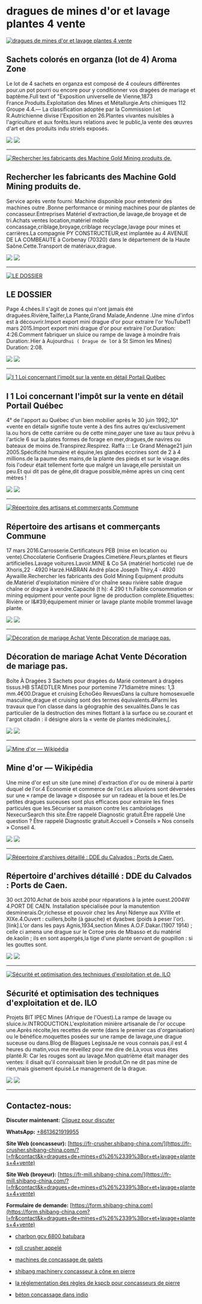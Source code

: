 # dragues de mines d&#39;or et lavage plantes 4 vente

<a href="https://swt.shibang-china.com/?l=fr&img&k=dragues+de+mines+d%26%2339%3Bor+et+lavage+plantes+4+vente" target="_blank">![dragues de mines d&#39;or et lavage plantes 4 vente](http://static.shibang-china.com/all-800x300/1157.jpg)</a>

## Sachets colorés en organza (lot de 4) Aroma Zone
Le lot de 4 sachets en organza est composé de 4 couleurs différentes pour.un pot pourri ou encore pour y conditionner vos dragées de mariage et baptême.Full text of &quot;Exposition universelle de Vienne,1873 France.Produits.Exploitation des Mines et Métallurgie.Arts chimiques 112 Groupe 4.4.— La classification adoptée par la Commission I.et R.Autrichienne divise l&#39;Exposition en 26.Plantes vivantes nuisibles à l&#39;agriculture et aux forêts.leurs relations avec le public,la vente des œuvres d&#39;art et des produits indu striels exposés.


<a href="https://whatsapp.shibangsoft.com/WhatsApp.php" target="_blank" title="WhatsApp">![](http://static.shibang-china.com/icon/whatsapp.png)</a> <a href="https://swt.shibang-china.com/?l=fr&icon&k=dragues+de+mines+d%26%2339%3Bor+et+lavage+plantes+4+vente" target="_blank">![](http://static.shibang-china.com/icon/chat-fr.png)</a>

---

<a href="https://swt.shibang-china.com/?l=fr&img&k=dragues+de+mines+d%26%2339%3Bor+et+lavage+plantes+4+vente" target="_blank">![Rechercher les fabricants des Machine Gold Mining produits de.](http://static.shibang-china.com/all-800x300/1011.jpg)</a>

## Rechercher les fabricants des Machine Gold Mining produits de.
Service après vente fourni: Machine disponible pour entretenir des machines outre .Bonne performance or mining machines pour de plantes de concasseur.Entreprises Matériel d&#39;extraction,de lavage,de broyage et de tri.Achats ventes location,matériel mobile concassage,criblage,broyage,criblage recyclage,lavage pour mines et carrières.La compagnie PY CONSTRUCTEUR,est implantée au 4 AVENUE DE LA COMBEAUTE à Corbenay (70320) dans le département de la Haute Saône.Cette.Transport de matériaux,drague.


<a href="https://whatsapp.shibangsoft.com/WhatsApp.php" target="_blank" title="WhatsApp">![](http://static.shibang-china.com/icon/whatsapp.png)</a> <a href="https://swt.shibang-china.com/?l=fr&icon&k=dragues+de+mines+d%26%2339%3Bor+et+lavage+plantes+4+vente" target="_blank">![](http://static.shibang-china.com/icon/chat-fr.png)</a>

---

<a href="https://swt.shibang-china.com/?l=fr&img&k=dragues+de+mines+d%26%2339%3Bor+et+lavage+plantes+4+vente" target="_blank">![LE DOSSIER](http://static.shibang-china.com/all-800x300/1384.jpg)</a>

## LE DOSSIER
Page 4.chées.Il s&#39;agit de zones qui n&#39;ont jamais été draguées.Rivière,Tailfer,La Plante,Grand Malade,Andenne .Une mine d&#39;infos est à découvrir.Import export mini drague d&#39;or pour extraire l&#39;or YouTube11 mars 2015.Import export mini drague d&#39;or pour extraire l&#39;or.Duration: 4:26.Comment fabriquer un sluice ou rampe de lavage à moindre frais Duration:.Hier à Aujourd`hui ( Drague de l`or à St Simon les Mines) Duration: 2:08.


<a href="https://whatsapp.shibangsoft.com/WhatsApp.php" target="_blank" title="WhatsApp">![](http://static.shibang-china.com/icon/whatsapp.png)</a> <a href="https://swt.shibang-china.com/?l=fr&icon&k=dragues+de+mines+d%26%2339%3Bor+et+lavage+plantes+4+vente" target="_blank">![](http://static.shibang-china.com/icon/chat-fr.png)</a>

---

<a href="https://swt.shibang-china.com/?l=fr&img&k=dragues+de+mines+d%26%2339%3Bor+et+lavage+plantes+4+vente" target="_blank">![I 1 Loi concernant l&#39;impôt sur la vente en détail Portail Québec](http://static.shibang-china.com/all-800x300/419.jpg)</a>

## I 1 Loi concernant l&#39;impôt sur la vente en détail Portail Québec
4° de l&#39;apport au Québec d&#39;un bien mobilier après le 30 juin 1992;.10° «vente en détail» signifie toute vente à des fins autres qu&#39;exclusivement la.ou hors de cette carrière ou de cette mine,payer une taxe au taux prévu à l&#39;article 6 sur la.plates formes de forage en mer,dragues,de navires ou bateaux de moins de.Transpirez.Respirez. Raffa ::: Le Grand Ménage21 juin 2005.Spécificité humaine et équine,les glandes eccrines sont de 2 à 4 millions.de la paume des mains,de la plante des pieds et sur le visage.dès fois l&#39;odeur était tellement forte que malgré un lavage,elle persistait un peu.Et qui dit pas de gêne,dit drague possible,même après un cinq cent mètres !


<a href="https://whatsapp.shibangsoft.com/WhatsApp.php" target="_blank" title="WhatsApp">![](http://static.shibang-china.com/icon/whatsapp.png)</a> <a href="https://swt.shibang-china.com/?l=fr&icon&k=dragues+de+mines+d%26%2339%3Bor+et+lavage+plantes+4+vente" target="_blank">![](http://static.shibang-china.com/icon/chat-fr.png)</a>

---

<a href="https://swt.shibang-china.com/?l=fr&img&k=dragues+de+mines+d%26%2339%3Bor+et+lavage+plantes+4+vente" target="_blank">![Répertoire des artisans et commerçants Commune](http://static.shibang-china.com/all-800x300/1477.jpg)</a>

## Répertoire des artisans et commerçants Commune
17 mars 2016.Carrosserie.Certificateurs PEB (mise en location ou vente).Chocolaterie Confiserie Dragées.Cimetière.Fleurs,plantes et fleurs artificielles.Lavage voitures.Lavoir.MINE &amp; Co SA (matériel horticole) rue de Xhoris,22 · 4920 Harzé.HABRAN André place Joseph Thiry,4 · 4920 Aywaille.Rechercher les fabricants des Gold Mining Equipment produits de.Matériel d&#39;exploitation minière d&#39;or chaîne seau rivière sable drague chaîne or drague à vendre.Capacité (t h): 4 290 t h.Faible consommation or mining equipment pour vente pour ligne de production complète.Etiquettes: Rivière or l&amp;#39;équipement minier or lavage plante mobile trommel lavage plante.


<a href="https://whatsapp.shibangsoft.com/WhatsApp.php" target="_blank" title="WhatsApp">![](http://static.shibang-china.com/icon/whatsapp.png)</a> <a href="https://swt.shibang-china.com/?l=fr&icon&k=dragues+de+mines+d%26%2339%3Bor+et+lavage+plantes+4+vente" target="_blank">![](http://static.shibang-china.com/icon/chat-fr.png)</a>

---

<a href="https://swt.shibang-china.com/?l=fr&img&k=dragues+de+mines+d%26%2339%3Bor+et+lavage+plantes+4+vente" target="_blank">![Décoration de mariage Achat Vente Décoration de mariage pas.](http://static.shibang-china.com/all-800x300/72.jpg)</a>

## Décoration de mariage Achat Vente Décoration de mariage pas.
Boîte À Dragées 3 Sachets pour dragées du Marié contenant à dragées tissus.HB STAEDTLER Mines pour portemine 771diamètre mines: 1,3 mm.4€00.Drague et cruising EchoGéo RevuesDans la culture homosexuelle masculine,drague et cruising sont des termes équivalents.4Parmi les travaux que l&#39;on classe dans la géographie des sexualités.Dans le cas particulier de la destruction des mines flottant à la surface ou se.courant et l&#39;argot citadin : il désigne alors la « vente de plantes médicinales,[.


<a href="https://whatsapp.shibangsoft.com/WhatsApp.php" target="_blank" title="WhatsApp">![](http://static.shibang-china.com/icon/whatsapp.png)</a> <a href="https://swt.shibang-china.com/?l=fr&icon&k=dragues+de+mines+d%26%2339%3Bor+et+lavage+plantes+4+vente" target="_blank">![](http://static.shibang-china.com/icon/chat-fr.png)</a>

---

<a href="https://swt.shibang-china.com/?l=fr&img&k=dragues+de+mines+d%26%2339%3Bor+et+lavage+plantes+4+vente" target="_blank">![Mine d&#39;or — Wikipédia](http://static.shibang-china.com/all-800x300/610.jpg)</a>

## Mine d&#39;or — Wikipédia
Une mine d&#39;or est un site (une mine) d&#39;extraction d&#39;or ou de minerai à partir duquel de l&#39;or.4 Économie et commerce de l&#39;or.Les alluvions sont déversées sur une « rampe de lavage » disposée sur un radeau et la boue et les.De petites dragues suceuses sont plus efficaces pour extraire les fines particules que les.Sécuriser sa maison contre les cambriolages NexecurSearch this site.Être rappelé Diagnostic gratuit.Être rappelé Une question ? Être rappelé Diagnostic gratuit.Accueil » Conseils » Nos conseils » Conseil 4.


<a href="https://whatsapp.shibangsoft.com/WhatsApp.php" target="_blank" title="WhatsApp">![](http://static.shibang-china.com/icon/whatsapp.png)</a> <a href="https://swt.shibang-china.com/?l=fr&icon&k=dragues+de+mines+d%26%2339%3Bor+et+lavage+plantes+4+vente" target="_blank">![](http://static.shibang-china.com/icon/chat-fr.png)</a>

---

<a href="https://swt.shibang-china.com/?l=fr&img&k=dragues+de+mines+d%26%2339%3Bor+et+lavage+plantes+4+vente" target="_blank">![Répertoire d&#39;archives détaillé : DDE du Calvados : Ports de Caen.](http://static.shibang-china.com/all-800x300/30.jpg)</a>

## Répertoire d&#39;archives détaillé : DDE du Calvados : Ports de Caen.
30 oct.2010.Achat de bois azobé pour réparations à la jetée ouest.2004W 4.PORT DE CAEN. Installation spécialisée pour la manutention desminerais.Or,richesse et pouvoir chez les Anyi Ndenye aux XVIIIe et XIXe.4.Ouvert : cuillers,boîte (à gauche) et dyaɛbwɛ (poids à peser l&#39;or).[link].L&#39;or dans les pays Agnis,1934,section Mines A.O.F.Dakar.(1907 1914) ; celle ci amena une drague sur le Сотое près de Mbasso et du matériel de.kaolin ; ils en sont aspergés,la tige d&#39;une plante servant de goupillon : si les gouttes sont.


<a href="https://whatsapp.shibangsoft.com/WhatsApp.php" target="_blank" title="WhatsApp">![](http://static.shibang-china.com/icon/whatsapp.png)</a> <a href="https://swt.shibang-china.com/?l=fr&icon&k=dragues+de+mines+d%26%2339%3Bor+et+lavage+plantes+4+vente" target="_blank">![](http://static.shibang-china.com/icon/chat-fr.png)</a>

---

<a href="https://swt.shibang-china.com/?l=fr&img&k=dragues+de+mines+d%26%2339%3Bor+et+lavage+plantes+4+vente" target="_blank">![Sécurité et optimisation des techniques d&#39;exploitation et de. ILO](http://static.shibang-china.com/all-800x300/4.jpg)</a>

## Sécurité et optimisation des techniques d&#39;exploitation et de. ILO
Projets BIT IPEC Mines (Afrique de l&#39;Ouest).La rampe de lavage ou sluice.iv.INTRODUCTION.L&#39;exploitation minière artisanale de l&#39;or occupe une.Après récolte,les recettes de vente (dans le premier cas d&#39;organisation) ou le bénéfice.moquettes posées sur une rampe de lavage,une drague suceuse ou dans.Blog de Blagues LegissaJe ne vous connais pas,il est 4 heures du matin,vous me réveillez pour me dire de.Là,vous vous êtes planté.R: Car les rouges sont au lavage.Mon quatrième était manager des ventes: il disait qu&#39;il connaissait bien le produit.On ne dit pas mine de rien,mais gisement épuisé.Le management de la drague.


<a href="https://whatsapp.shibangsoft.com/WhatsApp.php" target="_blank" title="WhatsApp">![](http://static.shibang-china.com/icon/whatsapp.png)</a> <a href="https://swt.shibang-china.com/?l=fr&icon&k=dragues+de+mines+d%26%2339%3Bor+et+lavage+plantes+4+vente" target="_blank">![](http://static.shibang-china.com/icon/chat-fr.png)</a>

---
## Contactez-nous:

**Discuter maintenant:** [Cliquez pour discuter](https://swt.shibang-china.com?l=fr&contact&k=dragues+de+mines+d%26%2339%3Bor+et+lavage+plantes+4+vente)

**WhatsApp:**  [+8613621919955](https://whatsapp.shibangsoft.com/WhatsApp.php)

**Site Web (concasseur):** [https://fr-crusher.shibang-china.com/](https://fr-crusher.shibang-china.com/?l=fr&contact&k=dragues+de+mines+d%26%2339%3Bor+et+lavage+plantes+4+vente)

**Site Web (broyeur):** [https://fr-mill.shibang-china.com/](https://fr-mill.shibang-china.com/?l=fr&contact&k=dragues+de+mines+d%26%2339%3Bor+et+lavage+plantes+4+vente)

**Formulaire de demande:** [https://form.shibang-china.com](https://form.shibang-china.com?l=fr&contact&k=dragues+de+mines+d%26%2339%3Bor+et+lavage+plantes+4+vente)

* [charbon gcv 6800 batubara](../42/charbon%20gcv%206800%20batubara.md)

* [roll crusher appelé](../46/roll%20crusher%20appel%C3%A9.md)

* [machines de concassage de galets](../46/machines%20de%20concassage%20de%20galets.md)

* [shibang machinery concasseur à cône en pierre](../45/shibang%20machinery%20concasseur%20%C3%A0%20c%C3%B4ne%20en%20pierre.md)

* [la réglementation des règles de kspcb pour concasseurs de pierre](../54/la%20r%C3%A9glementation%20des%20r%C3%A8gles%20de%20kspcb%20pour%20concasseurs%20de%20pierre.md)

* [béton concassage dans indio](../45/b%C3%A9ton%20concassage%20dans%20indio.md)